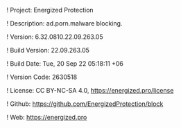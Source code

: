 ! Project: Energized Protection

! Description: ad.porn.malware blocking.

! Version: 6.32.0810.22.09.263.05

! Build Version: 22.09.263.05

! Build Date: Tue, 20 Sep 22 05:18:11 +06

! Version Code: 2630518

! License: CC BY-NC-SA 4.0, https://energized.pro/license

! Github: https://github.com/EnergizedProtection/block

! Web: https://energized.pro
